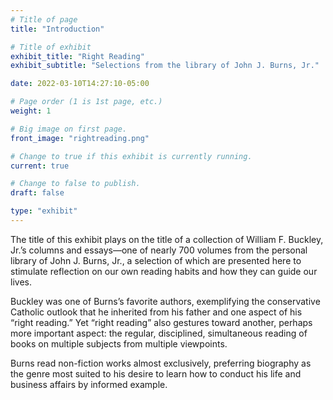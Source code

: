 ```yaml
---
# Title of page
title: "Introduction"

# Title of exhibit
exhibit_title: "Right Reading"
exhibit_subtitle: "Selections from the library of John J. Burns, Jr."

date: 2022-03-10T14:27:10-05:00

# Page order (1 is 1st page, etc.)
weight: 1

# Big image on first page.
front_image: "rightreading.png"

# Change to true if this exhibit is currently running.
current: true

# Change to false to publish.
draft: false

type: "exhibit"
---
```


The title of this exhibit plays on the title of a collection of William F. Buckley, Jr.’s columns and essays—one of nearly 700 volumes from the personal library of John J. Burns, Jr., a selection of which are presented here to stimulate reflection on our own reading habits and how they can guide our lives.

Buckley was one of Burns’s favorite authors, exemplifying the conservative Catholic outlook that he inherited from his father and one aspect of his “right reading.” Yet “right reading” also gestures toward another, perhaps more important aspect: the regular, disciplined, simultaneous reading of books on multiple subjects from multiple viewpoints.

Burns read non-fiction works almost exclusively, preferring biography as the genre most suited to his desire to learn how to conduct his life and business affairs by informed example.
